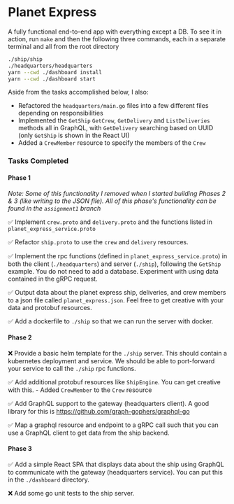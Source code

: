 # Planet Express

A fully functional end-to-end app with everything except a DB. To see it in action, run `make` and then the following three commands, each in a separate terminal and all from the root directory

```sh
./ship/ship
./headquarters/headquarters
yarn --cwd ./dashboard install
yarn --cwd ./dashboard start
```

Aside from the tasks accomplished below, I also:
* Refactored the `headquarters/main.go` files into a few different files depending on responsibilities
* Implemented the `GetShip` `GetCrew`, `GetDelivery` and `ListDeliveries` methods all in GraphQL, with `GetDelivery` searching based on UUID (only `GetShip` is shown in the React UI)
* Added a `CrewMember` resource to specify the members of the `Crew`

### Tasks Completed

#### Phase 1

*Note: Some of this functionality I removed when I started building Phases 2 & 3 (like writing to the JSON file). All of this phase's functionality can be found in the `assignment1` branch*

✅  Implement `crew.proto` and `delivery.proto` and the functions listed in `planet_express_service.proto`

✅  Refactor `ship.proto` to use the `crew` and `delivery` resources.

✅  Implement the rpc functions (defined in `planet_express_service.proto`) in both the client (`./headquarters`) and server (`./ship`), following the `GetShip` example. You do not need to add a database. Experiment with using data contained in the gRPC request.

✅  Output data about the planet express ship, deliveries, and crew members to a json file called `planet_express.json`. Feel free to get creative with your data and protobuf resources.

✅  Add a dockerfile to `./ship` so that we can run the server with docker.

#### Phase 2

❌  Provide a basic helm template for the `./ship` server. This should contain a kubernetes deployment and service. We should be able to port-forward your service to call the `./ship` rpc functions.

✅  Add additional protobuf resources like `ShipEngine`. You can get creative with this.
        - Added `CrewMember` to the `Crew` resource

✅  Add GraphQL support to the gateway (headquarters client). A good library for this is https://github.com/graph-gophers/graphql-go

✅  Map a graphql resource and endpoint to a gRPC call such that you can use a GraphQL client to get data from the ship backend.

#### Phase 3

✅  Add a simple React SPA that displays data about the ship using GraphQL to communicate with the gateway (headquarters service). You can put this in the `./dashboard` directory.

❌  Add some go unit tests to the ship server.
